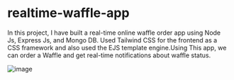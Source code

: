 # realtime-waffle-app
In this project, I have built a real-time online waffle order app using Node Js, Express Js, and Mongo DB. Used Tailwind CSS for the frontend as a CSS framework and also used the EJS template engine.Using This app, we can order a Waffle and get real-time notifications about waffle status.

![image](https://user-images.githubusercontent.com/66508383/148634711-2324394c-7b75-4d27-a319-35b5b8fad692.png)



